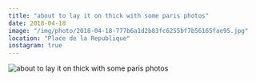 ```yaml
---
title: "about to lay it on thick with some paris photos"
date: 2018-04-18
image: "/img/photo/2018-04-18-777b6a1d2b83fc6255bf7b56165fae95.jpg"
location: "Place de la Republique"
instagram: true
---
```


![about to lay it on thick with some paris photos](/img/photo/2018-04-18-777b6a1d2b83fc6255bf7b56165fae95.jpg)
